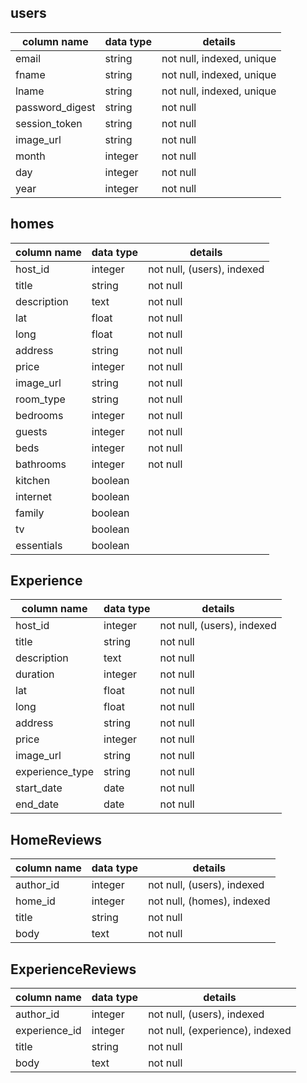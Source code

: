 
## users
column name     | data type | details
----------------|-----------|-----------------------
email           | string    | not null, indexed, unique
fname           | string    | not null, indexed, unique
lname          | string    | not null, indexed, unique
password_digest | string    | not null
session_token   | string    | not null
image_url       | string    | not null
month           | integer    | not null
day             | integer    | not null
year            | integer    | not null


## homes
column name | data type | details
------------|-----------|-----------------------
host_id     | integer   | not null, (users), indexed
title       | string    | not null
description | text      | not null
lat         | float     | not null
long        | float     | not null
address     | string    | not null
price       | integer   | not null
image_url     | string    | not null
room_type| string   | not null
bedrooms    | integer   | not null
guests    | integer   | not null
beds        | integer    | not null
bathrooms   | integer   | not null
kitchen     | boolean    |
internet    | boolean    |
family      | boolean    |
tv          | boolean    |
essentials  | boolean    |



## Experience
column name | data type | details
------------|-----------|-----------------------
host_id     |integer    | not null, (users), indexed
title       | string    | not null
description | text      | not null
duration    | integer   | not null
lat         | float     | not null
long        | float     | not null
address     | string    | not null
price       | integer   | not null
image_url   | string    | not null
experience_type   | string    | not null
start_date  | date      | not null
end_date    | date      | not null

## HomeReviews
column name | data type | details
------------|-----------|-----------------------
author_id   | integer   | not null, (users), indexed
home_id     | integer   | not null,  (homes), indexed
title       | string    | not null
body        | text      | not null

## ExperienceReviews
column name | data type | details
------------|-----------|-----------------------
author_id   | integer   | not null, (users), indexed
experience_id     | integer   | not null,  (experience), indexed
title      | string  | not null
body        | text      | not null
